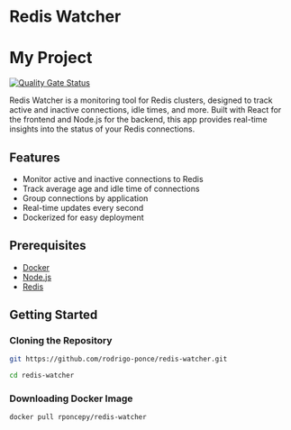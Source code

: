 # Redis Watcher

# My Project

[![Quality Gate Status](https://sonarcloud.io/api/project_badges/measure?project=rodrigo-ponce_redis-watcher&metric=alert_status)](https://sonarcloud.io/dashboard?id=rodrigo-ponce_redis-watcher)


Redis Watcher is a monitoring tool for Redis clusters, designed to track active and inactive connections, idle times, and more. Built with React for the frontend and Node.js for the backend, this app provides real-time insights into the status of your Redis connections.

## Features

- Monitor active and inactive connections to Redis
- Track average age and idle time of connections
- Group connections by application
- Real-time updates every second
- Dockerized for easy deployment

## Prerequisites

- [Docker](https://www.docker.com/)
- [Node.js](https://nodejs.org/)
- [Redis](https://redis.io/)

## Getting Started

### Cloning the Repository

```bash
git https://github.com/rodrigo-ponce/redis-watcher.git

cd redis-watcher

```
### Downloading Docker Image

```bash
docker pull rponcepy/redis-watcher
```
